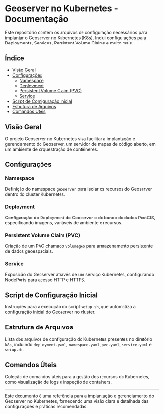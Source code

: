 # Geoserver no Kubernetes - Documentação

Este repositório contém os arquivos de configuração necessários para implantar o Geoserver no Kubernetes (K8s). Inclui configurações para Deployments, Services, Persistent Volume Claims e muito mais.

## Índice

- [Visão Geral](#visão-geral)
- [Configurações](#configurações)
  - [Namespace](#namespace)
  - [Deployment](#deployment)
  - [Persistent Volume Claim (PVC)](#persistent-volume-claim-pvc)
  - [Service](#service)
- [Script de Configuração Inicial](#script-de-configuração-inicial)
- [Estrutura de Arquivos](#estrutura-de-arquivos)
- [Comandos Úteis](#comandos-úteis)

## Visão Geral

O projeto Geoserver no Kubernetes visa facilitar a implantação e gerenciamento do Geoserver, um servidor de mapas de código aberto, em um ambiente de orquestração de contêineres.

## Configurações

### Namespace

Definição do namespace `geoserver` para isolar os recursos do Geoserver dentro do cluster Kubernetes.

### Deployment

Configuração do Deployment do Geoserver e do banco de dados PostGIS, especificando imagens, variáveis de ambiente e recursos.

### Persistent Volume Claim (PVC)

Criação de um PVC chamado `volumegeo` para armazenamento persistente de dados geoespaciais.

### Service

Exposição do Geoserver através de um serviço Kubernetes, configurando NodePorts para acesso HTTP e HTTPS.

## Script de Configuração Inicial

Instruções para a execução do script `setup.sh`, que automatiza a configuração inicial do Geoserver no cluster.

## Estrutura de Arquivos

Lista dos arquivos de configuração do Kubernetes presentes no diretório `k8s`, incluindo `deployment.yaml`, `namespace.yaml`, `pvc.yaml`, `service.yaml` e `setup.sh`.

## Comandos Úteis

Coleção de comandos úteis para a gestão dos recursos do Kubernetes, como visualização de logs e inspeção de containers.

---

Este documento é uma referência para a implantação e gerenciamento do Geoserver no Kubernetes, fornecendo uma visão clara e detalhada das configurações e práticas recomendadas.
